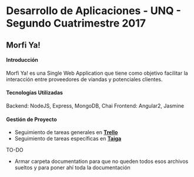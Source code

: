 # Desarrollo de Aplicaciones - UNQ - Segundo Cuatrimestre 2017

## Morfi Ya!

#### Introducción

Morfi Ya! es una Single Web Application que tiene como objetivo facilitar la interacción entre proveedores de viandas y potenciales clientes.


#### Tecnologías Utilizadas

Backend: NodeJS, Express, MongoDB, Chai
Frontend: Angular2, Jasmine


#### Gestión de Proyecto

* Seguimiento de tareas generales en [**Trello**][trello-url]
* Seguimiento de tareas específicas en [**Taiga**][taiga-url]

[trello-url]:https://trello.com/desarrollodeaplicaciones4
[taiga-url]:https://tree.taiga.io/project/lemonade-dapp-unq-group-f-2017/


TO-DO

- Armar carpeta documentation para que no queden todos esos archivos sueltos y para poner ahí toda la documentación
